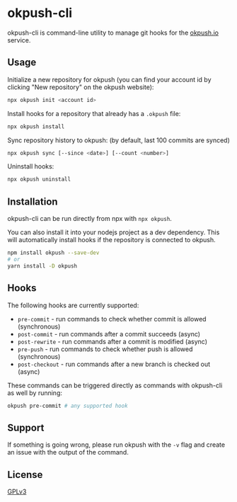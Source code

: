 # okpush-cli

okpush-cli is command-line utility to manage git hooks for the [okpush.io](https://okpush.io) service.

## Usage

Initialize a new repository for okpush (you can find your account id by clicking "New repository" on
the okpush website):

```bash
npx okpush init <account id>
```

Install hooks for a repository that already has a `.okpush` file:

```bash
npx okpush install
```

Sync repository history to okpush: (by default, last 100 commits are synced)

```bash
npx okpush sync [--since <date>] [--count <number>]
```

Uninstall hooks:

```bash
npx okpush uninstall
```

## Installation

okpush-cli can be run directly from npx with `npx okpush`.

You can also install it into your nodejs project as a dev dependency. This will automatically
install hooks if the repository is connected to okpush.

```bash
npm install okpush --save-dev
# or
yarn install -D okpush
```

## Hooks

The following hooks are currently supported:

- `pre-commit` - run commands to check whether commit is allowed (synchronous)
- `post-commit` - run commands after a commit succeeds (async)
- `post-rewrite` - run commands after a commit is modified (async)
- `pre-push` - run commands to check whether push is allowed (synchronous)
- `post-checkout` - run commands after a new branch is checked out (async)

These commands can be triggered directly as commands with okpush-cli as well by running:

```bash
okpush pre-commit # any supported hook
```

## Support

If something is going wrong, please run okpush with the `-v` flag and create an issue with the output of the command.

## License

[GPLv3](https://choosealicense.com/licenses/gpl-3.0/)
